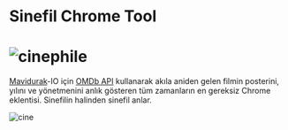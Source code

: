 # Sinefil Chrome Tool

![cinephile](http://oi61.tinypic.com/24aygew.jpg)
===
[Mavidurak](http://mavidurak.github.io/)-IO için [OMDb API](http://www.omdbapi.com/) kullanarak akıla aniden gelen filmin 
posterini, yılını ve yönetmenini anlık gösteren tüm zamanların en gereksiz Chrome eklentisi.
Sinefilin halinden sinefil anlar.


![cine](http://oi60.tinypic.com/2agjme.jpg)
